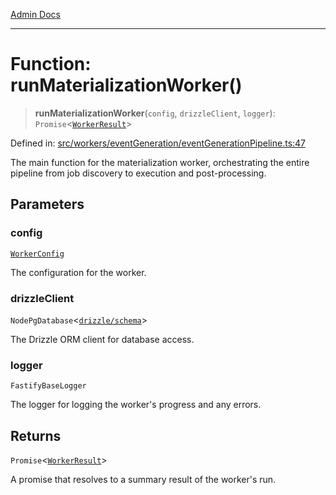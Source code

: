 [Admin Docs](/)

***

# Function: runMaterializationWorker()

> **runMaterializationWorker**(`config`, `drizzleClient`, `logger`): `Promise`\<[`WorkerResult`](../interfaces/WorkerResult.md)\>

Defined in: [src/workers/eventGeneration/eventGenerationPipeline.ts:47](https://github.com/Sourya07/talawa-api/blob/cfbd515d04ffba748b09232a33807f1845dd1878/src/workers/eventGeneration/eventGenerationPipeline.ts#L47)

The main function for the materialization worker, orchestrating the entire pipeline
from job discovery to execution and post-processing.

## Parameters

### config

[`WorkerConfig`](../interfaces/WorkerConfig.md)

The configuration for the worker.

### drizzleClient

`NodePgDatabase`\<[`drizzle/schema`](../../../../drizzle/schema/README.md)\>

The Drizzle ORM client for database access.

### logger

`FastifyBaseLogger`

The logger for logging the worker's progress and any errors.

## Returns

`Promise`\<[`WorkerResult`](../interfaces/WorkerResult.md)\>

A promise that resolves to a summary result of the worker's run.
